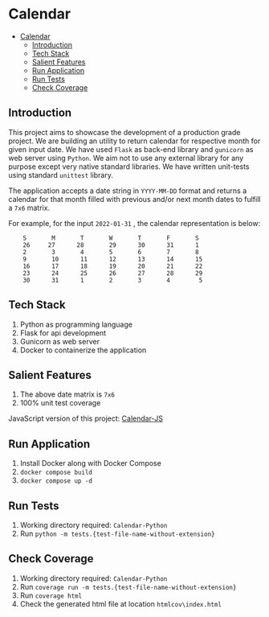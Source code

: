 # Calendar

- [Calendar](#calendar)
  - [Introduction](#introduction)
  - [Tech Stack](#tech-stack)
  - [Salient Features](#salient-features)
  - [Run Application](#run-application)
  - [Run Tests](#run-tests)
  - [Check Coverage](#check-coverage)

## Introduction

This project aims to showcase the development of a production grade project. We are building an utility to return calendar for respective month for given input date. We have used `Flask` as back-end library and `gunicorn` as web server using `Python`. We aim not to use any external library for any purpose except very native standard libraries. We have written unit-tests using standard `unittest` library.

The application accepts a date string in `YYYY-MM-DD` format and returns a calendar for that month filled with previous and/or next month dates to fulfill a `7x6` matrix.

For example, for the input `2022-01-31` , the calendar representation is below:

```text
    S       M       T       W       T       F       S
    26     27      28       29      30      31      1
    2       3       4       5       6       7       8
    9       10      11      12      13      14      15
    16      17      18      19      20      21      22
    23      24      25      26      27      28      29
    30      31      1       2       3       4        5
```

## Tech Stack

1. Python as programming language
2. Flask for api development
3. Gunicorn as web server
4. Docker to containerize the application

## Salient Features

1. The above date matrix is `7x6`
2. 100% unit test coverage

JavaScript version of this project: [Calendar-JS](https://github.com/ashu-tosh-kumar/Calendar-JS)

## Run Application

1. Install Docker along with Docker Compose
2. `docker compose build`
3. `docker compose up -d`

## Run Tests

1. Working directory required: `Calendar-Python`
2. Run `python -m tests.{test-file-name-without-extension}`

## Check Coverage

1. Working directory required: `Calendar-Python`
2. Run `coverage run -m tests.{test-file-name-without-extension}`
3. Run `coverage html`
4. Check the generated html file at location `htmlcov\index.html`
